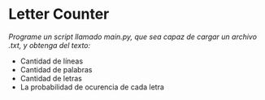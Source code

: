# Letter Counter

_Programe un script llamado main.py, que sea capaz de cargar un archivo .txt, y obtenga del texto:_

- Cantidad de líneas
- Cantidad de palabras
- Cantidad de letras
- La probabilidad de ocurencia de cada letra
